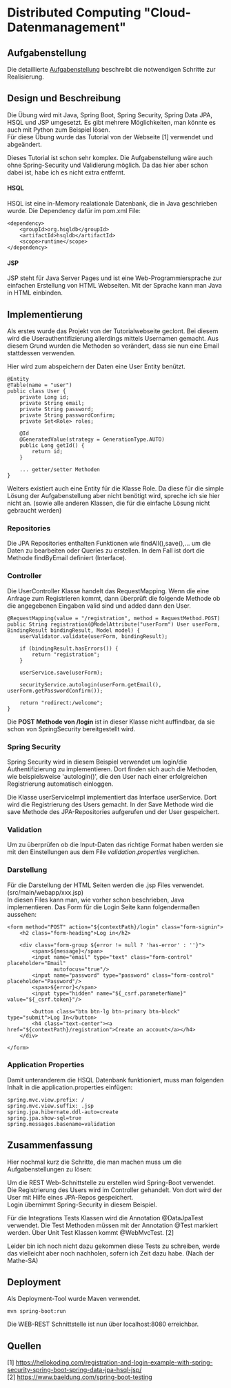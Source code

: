 # Distributed Computing "Cloud-Datenmanagement"

## Aufgabenstellung
Die detaillierte [Aufgabenstellung](TASK.md) beschreibt die notwendigen Schritte zur Realisierung.

## Design und Beschreibung
Die Übung wird mit Java, Spring Boot, Spring Security, Spring Data JPA, HSQL und JSP umgesetzt. Es gibt mehrere Möglichkeiten, man könnte es auch mit Python zum Beispiel lösen.  
Für diese Übung wurde das Tutorial von der Webseite [1] verwendet und abgeändert.  

Dieses Tutorial ist schon sehr komplex. Die Aufgabenstellung wäre auch ohne Spring-Security und Validierung möglich. Da das hier aber schon dabei ist, habe ich es nicht extra entfernt.

#### HSQL
HSQL ist eine in-Memory realationale Datenbank, die in Java geschrieben wurde. Die Dependency dafür im pom.xml File:  

	<dependency>
		<groupId>org.hsqldb</groupId>
		<artifactId>hsqldb</artifactId>
		<scope>runtime</scope>
	</dependency>

#### JSP
JSP steht für Java Server Pages und ist eine Web-Programmiersprache zur einfachen Erstellung von HTML Webseiten. Mit der Sprache kann man Java in HTML einbinden.

## Implementierung
Als erstes wurde das Projekt von der Tutorialwebseite geclont. Bei diesem wird die Userauthentifizierung allerdings mittels Usernamen gemacht. Aus diesem Grund wurden die Methoden so verändert, dass sie nun eine Email stattdessen verwenden.  

Hier wird zum abspeichern der Daten eine User Entity benützt.  

	@Entity
	@Table(name = "user")
	public class User {
		private Long id;
		private String email;
		private String password;
		private String passwordConfirm;
		private Set<Role> roles;

		@Id
		@GeneratedValue(strategy = GenerationType.AUTO)
		public Long getId() {
			return id;
		}

		... getter/setter Methoden
	}
Weiters existiert auch eine Entity für die Klasse Role. Da diese für die simple Lösung der Aufgabenstellung aber nicht benötigt wird, spreche ich sie hier nicht an. (sowie alle anderen Klassen, die für die einfache Lösung nicht gebraucht werden)

### Repositories
Die JPA Repositories enthalten Funktionen wie findAll(),save(),... um die Daten zu bearbeiten oder Queries zu erstellen. In dem Fall ist dort die Methode findByEmail definiert (Interface).

### Controller
Die UserController Klasse handelt das RequestMapping. Wenn die eine Anfrage zum Registrieren kommt, dann überprüft die folgende Methode ob die angegebenen Eingaben valid sind und added dann den User.  

	@RequestMapping(value = "/registration", method = RequestMethod.POST)
    public String registration(@ModelAttribute("userForm") User userForm, BindingResult bindingResult, Model model) {
        userValidator.validate(userForm, bindingResult);

        if (bindingResult.hasErrors()) {
            return "registration";
        }

        userService.save(userForm);

        securityService.autologin(userForm.getEmail(), userForm.getPasswordConfirm());

        return "redirect:/welcome";
    }

Die __POST Methode von /login__ ist in dieser Klasse nicht auffindbar, da sie schon von SpringSecurity bereitgestellt wird.  

### Spring Security
Spring Security wird in diesem Beispiel verwendet um login/die Authentifizierung zu implementieren. Dort finden sich auch die Methoden, wie beispielsweise 'autologin()', die den User nach einer erfolgreichen Registrierung automatisch einloggen.  

Die Klasse userServiceImpl implementiert das Interface userService. Dort wird die Registrierung des Users gemacht. In der Save Methode wird die save Methode des JPA-Repositories aufgerufen und der User gespeichert.  

### Validation
Um zu überprüfen ob die Input-Daten das richtige Format haben werden sie mit den Einstellungen aus dem File _validation.properties_ verglichen.

### Darstellung
Für die Darstellung der HTML Seiten werden die .jsp Files verwendet. (src/main/webapp/xxx.jsp)  
In diesen Files kann man, wie vorher schon beschrieben, Java implementieren. Das Form für die Login Seite kann folgendermaßen aussehen:  

	<form method="POST" action="${contextPath}/login" class="form-signin">
        <h2 class="form-heading">Log in</h2>

        <div class="form-group ${error != null ? 'has-error' : ''}">
            <span>${message}</span>
            <input name="email" type="text" class="form-control" placeholder="Email"
                   autofocus="true"/>
            <input name="password" type="password" class="form-control" placeholder="Password"/>
            <span>${error}</span>
            <input type="hidden" name="${_csrf.parameterName}" value="${_csrf.token}"/>

            <button class="btn btn-lg btn-primary btn-block" type="submit">Log In</button>
            <h4 class="text-center"><a href="${contextPath}/registration">Create an account</a></h4>
        </div>

    </form>

### Application Properties
Damit unteranderem die HSQL Datenbank funktioniert, muss man folgenden Inhalt in die application.properties einfügen:  

	spring.mvc.view.prefix: /
	spring.mvc.view.suffix: .jsp
	spring.jpa.hibernate.ddl-auto=create
	spring.jpa.show-sql=true
	spring.messages.basename=validation

## Zusammenfassung
Hier nochmal kurz die Schritte, die man machen muss um die Aufgabenstellungen zu lösen:  

Um die REST Web-Schnittstelle zu erstellen wird Spring-Boot verwendet.  
Die Registrierung des Users wird im Controller gehandelt. Von dort wird der User mit Hilfe eines JPA-Repos gespeichert.  
Login übernimmt Spring-Security in diesem Beispiel.  

Für die Integrations Tests Klassen wird die Annotation @DataJpaTest verwendet. Die Test Methoden müssen mit der Annotation @Test markiert werden. Über Unit Test Klassen kommt @WebMvcTest. [2]  

Leider bin ich noch nicht dazu gekommen diese Tests zu schreiben, werde das vielleicht aber noch nachholen, sofern ich Zeit dazu habe. (Nach der Mathe-SA)

## Deployment
Als Deployment-Tool wurde Maven verwendet.  

	mvn spring-boot:run
Die WEB-REST Schnittstelle ist nun über localhost:8080 erreichbar.
## Quellen
[1] https://hellokoding.com/registration-and-login-example-with-spring-security-spring-boot-spring-data-jpa-hsql-jsp/  
[2] https://www.baeldung.com/spring-boot-testing  